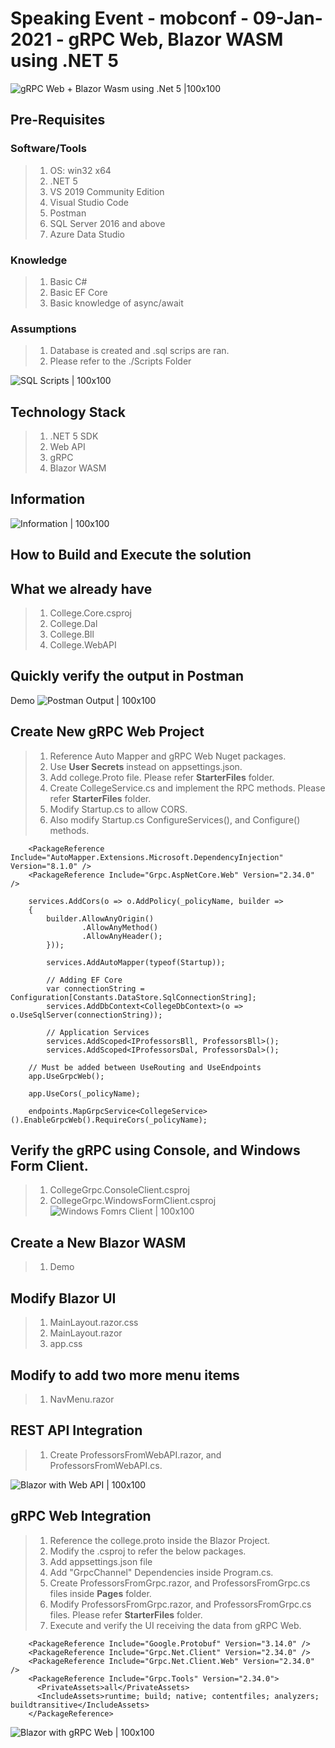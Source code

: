 # Speaking Event - mobconf - 09-Jan-2021 - gRPC Web, Blazor WASM using .NET 5

![gRPC Web + Blazor Wasm using .Net 5 |100x100](./Documentation/Images/Jan2021.PNG)

## Pre-Requisites

### Software/Tools
> 1. OS: win32 x64
> 1. .NET 5
> 1. VS 2019 Community Edition
> 1. Visual Studio Code
> 1. Postman
> 1. SQL Server 2016 and above 
> 1. Azure Data Studio

### Knowledge
> 1. Basic C#
> 1. Basic EF Core
> 1. Basic knowledge of async/await

### Assumptions
> 1. Database is created and .sql scrips are ran.
> 1. Please refer to the ./Scripts Folder

![SQL Scripts | 100x100](./Documentation/Images/SQLScripts.PNG)

## Technology Stack

> 1. .NET 5 SDK
> 1. Web API
> 1. gRPC
> 1. Blazor WASM


## Information
![Information | 100x100](./Documentation/Images/Information.PNG)

## How to Build and Execute the solution

## What we already have
> 1. College.Core.csproj
> 1. College.Dal
> 1. College.Bll
> 1. College.WebAPI

## Quickly verify the output in Postman
Demo
![Postman Output | 100x100](./Documentation/Images/Postman_Output.PNG)

## Create New gRPC Web Project
> 1. Reference Auto Mapper and gRPC Web Nuget packages.
> 1. Use **User Secrets** instead on appsettings.json.
> 1. Add college.Proto file. Please refer **StarterFiles** folder.
> 1. Create CollegeService.cs and implement the RPC methods. Please refer **StarterFiles** folder.
> 1. Modify Startup.cs to allow CORS.
> 1. Also modify Startup.cs ConfigureServices(), and Configure() methods.
```
    <PackageReference Include="AutoMapper.Extensions.Microsoft.DependencyInjection" Version="8.1.0" />
    <PackageReference Include="Grpc.AspNetCore.Web" Version="2.34.0" />
```

```
    services.AddCors(o => o.AddPolicy(_policyName, builder =>
    {
        builder.AllowAnyOrigin()
                .AllowAnyMethod()
                .AllowAnyHeader();
        }));

        services.AddAutoMapper(typeof(Startup));

        // Adding EF Core
        var connectionString = Configuration[Constants.DataStore.SqlConnectionString];
        services.AddDbContext<CollegeDbContext>(o => o.UseSqlServer(connectionString));

        // Application Services
        services.AddScoped<IProfessorsBll, ProfessorsBll>();
        services.AddScoped<IProfessorsDal, ProfessorsDal>();
```

```
    // Must be added between UseRouting and UseEndpoints
    app.UseGrpcWeb();

    app.UseCors(_policyName);
    
    endpoints.MapGrpcService<CollegeService>().EnableGrpcWeb().RequireCors(_policyName);
```

## Verify the gRPC using Console, and Windows Form Client.
> 1. CollegeGrpc.ConsoleClient.csproj
> 1. CollegeGrpc.WindowsFormClient.csproj
![Windows Fomrs Client | 100x100](./Documentation/Images/WindowsFormsClient.PNG)

## Create a New Blazor WASM
> 1. Demo

## Modify Blazor UI
> 1. MainLayout.razor.css
> 1. MainLayout.razor
> 1. app.css

## Modify to add two more menu items
> 1. NavMenu.razor

## REST API Integration
> 1. Create ProfessorsFromWebAPI.razor, and ProfessorsFromWebAPI.cs.

![Blazor with Web API | 100x100](./Documentation/Images/WebAPI_Blazor.PNG)

## gRPC Web Integration
> 1. Reference the college.proto inside the Blazor Project.
> 1. Modify the .csproj to refer the below packages.
> 1. Add appsettings.json file
> 1. Add "GrpcChannel" Dependencies inside Program.cs.
> 1. Create ProfessorsFromGrpc.razor, and ProfessorsFromGrpc.cs files inside **Pages** folder.
> 1. Modify ProfessorsFromGrpc.razor, and ProfessorsFromGrpc.cs files. Please refer **StarterFiles** folder.
> 1. Execute and verify the UI receiving the data from gRPC Web.
```
    <PackageReference Include="Google.Protobuf" Version="3.14.0" />
    <PackageReference Include="Grpc.Net.Client" Version="2.34.0" />
    <PackageReference Include="Grpc.Net.Client.Web" Version="2.34.0" />
    <PackageReference Include="Grpc.Tools" Version="2.34.0">
      <PrivateAssets>all</PrivateAssets>
      <IncludeAssets>runtime; build; native; contentfiles; analyzers; buildtransitive</IncludeAssets>
    </PackageReference>
```
![Blazor with gRPC Web | 100x100](./Documentation/Images/gRPCWeb_Blazor.PNG)



